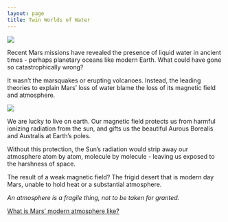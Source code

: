 ```yaml
---
layout: page
title: Twin Worlds of Water
---
```


<img src="/assets/Twin Worlds of Water.gif">

Recent Mars missions have revealed the presence of liquid water in ancient times - perhaps planetary
oceans like modern Earth. What could have gone so catastrophically wrong?

It wasn’t the marsquakes or erupting volcanoes. Instead, the leading theories to explain Mars’ loss
of water blame the loss of its magnetic field and atmosphere.

<img src="/assets/Earth Magnetic Field.gif">

We are lucky to live on earth. Our magnetic field protects us from harmful ionizing radiation from
the sun, and gifts us the beautiful Aurous Borealis and Australis at Earth’s poles.

Without this protection, the Sun’s radiation would strip away our atmosphere atom by atom, molecule
by molecule - leaving us exposed to the harshness of space.

The result of a weak magnetic field? The frigid desert that is modern day Mars, unable to hold heat
or a substantial atmosphere.

_An atmosphere is a fragile thing, not to be taken for granted._

<a class="link" href="/modern-atmosphere">What is Mars’ modern atmosphere like?</a>
